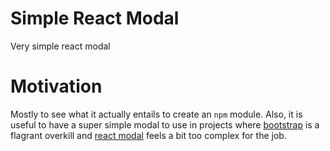 # Simple React Modal

Very simple react modal

# Motivation

Mostly to see what it actually entails to create an `npm` module. Also, it is useful to have a super simple modal to use in projects where [bootstrap](https://getbootstrap.com) is a flagrant overkill and [react modal](https://github.com/reactjs/react-modal) feels a bit too complex for the job.
